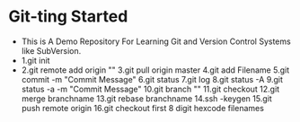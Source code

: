 # Git-ting Started
* This is A Demo Repository For Learning Git and Version Control Systems like SubVersion.
* 1.git init
* 2.git remote add origin "<Link>"
3.git pull origin master
4.git add Filename
5.git commit -m "Commit Message"
6.git status
7.git log
8.git status -A
9.git status -a -m "Commit Message"
10.git branch "<Branch Name>"
11.git checkout <Branch name>
12.git merge branchname
13.git rebase branchname
14.ssh -keygen
15.git push remote origin
16.git checkout first 8 digit hexcode filenames
